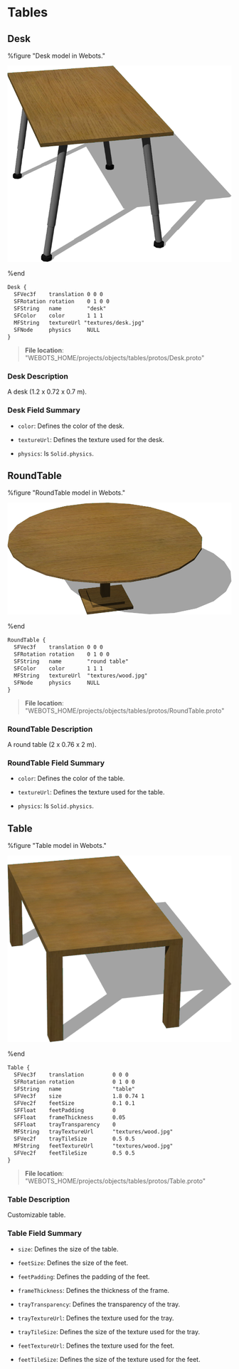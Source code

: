 # Tables

## Desk

%figure "Desk model in Webots."

![Desk](images/objects/tables/Desk/model.png)

%end

```
Desk {
  SFVec3f    translation 0 0 0
  SFRotation rotation    0 1 0 0
  SFString   name        "desk"
  SFColor    color       1 1 1               
  MFString   textureUrl "textures/desk.jpg"  
  SFNode     physics     NULL                
}
```

> **File location**: "WEBOTS\_HOME/projects/objects/tables/protos/Desk.proto"

### Desk Description

A desk (1.2 x 0.72 x 0.7 m).

### Desk Field Summary

- `color`: Defines the color of the desk.

- `textureUrl`: Defines the texture used for the desk.

- `physics`: Is `Solid.physics`.

## RoundTable

%figure "RoundTable model in Webots."

![RoundTable](images/objects/tables/RoundTable/model.png)

%end

```
RoundTable {
  SFVec3f    translation 0 0 0
  SFRotation rotation    0 1 0 0
  SFString   name        "round table"
  SFColor    color       1 1 1                
  MFString   textureUrl  "textures/wood.jpg"  
  SFNode     physics     NULL                 
}
```

> **File location**: "WEBOTS\_HOME/projects/objects/tables/protos/RoundTable.proto"

### RoundTable Description

A round table (2 x 0.76 x 2 m).

### RoundTable Field Summary

- `color`: Defines the color of the table.

- `textureUrl`: Defines the texture used for the table.

- `physics`: Is `Solid.physics`.

## Table

%figure "Table model in Webots."

![Table](images/objects/tables/Table/model.png)

%end

```
Table {
  SFVec3f    translation         0 0 0
  SFRotation rotation            0 1 0 0
  SFString   name                "table"
  SFVec3f    size                1.8 0.74 1           
  SFVec2f    feetSize            0.1 0.1              
  SFFloat    feetPadding         0                    
  SFFloat    frameThickness      0.05                 
  SFFloat    trayTransparency    0                    
  MFString   trayTextureUrl      "textures/wood.jpg"  
  SFVec2f    trayTileSize        0.5 0.5              
  MFString   feetTextureUrl      "textures/wood.jpg"  
  SFVec2f    feetTileSize        0.5 0.5              
}
```

> **File location**: "WEBOTS\_HOME/projects/objects/tables/protos/Table.proto"

### Table Description

Customizable table.

### Table Field Summary

- `size`: Defines the size of the table.

- `feetSize`: Defines the size of the feet.

- `feetPadding`: Defines the padding of the feet.

- `frameThickness`: Defines the thickness of the frame.

- `trayTransparency`: Defines the transparency of the tray.

- `trayTextureUrl`: Defines the texture used for the tray.

- `trayTileSize`: Defines the size of the texture used for the tray.

- `feetTextureUrl`: Defines the texture used for the feet.

- `feetTileSize`: Defines the size of the texture used for the feet.

